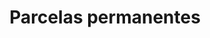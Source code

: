 ---
layout: home
klass: compositionBlocks
title: Parcelas permanentes
description: 
background: assets/images/1DE7B1FF-3121-4659-9529-3242E9F50AC8 2.JPG
imageLicense: Riley P. Fortier
height: 80hv
navbar:
    color: white
    hasWhiteText: false
    floating: true
composition:
  - type: heroImage
  - type: split
    data: es.permanent-plots.SDTF
  - type: split
    data: es.permanent-plots.SNSM
permalink: /es/permanent-plots
lang-ref: permanent-plots
---